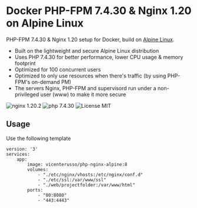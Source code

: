 # Docker PHP-FPM 7.4.30 & Nginx 1.20 on Alpine Linux
PHP-FPM 7.4.30 & Nginx 1.20 setup for Docker, build on [Alpine Linux](https://www.alpinelinux.org/).

* Built on the lightweight and secure Alpine Linux distribution
* Uses PHP 7.4.30 for better performance, lower CPU usage & memory footprint
* Optimized for 100 concurrent users
* Optimized to only use resources when there's traffic (by using PHP-FPM's on-demand PM)
* The servers Nginx, PHP-FPM and supervisord run under a non-privileged user (www) to make it more secure

![nginx 1.20.2](https://img.shields.io/badge/nginx-1.20.2-brightgreen.svg)
![php 7.4.30](https://img.shields.io/badge/php-7.4.30-brightgreen.svg)
![License MIT](https://img.shields.io/badge/license-MIT-blue.svg)


## Usage

Use the following template

```
version: '3'
services:
    app:
        image: vicenterusso/php-nginx-alpine:8
        volumes:
            - "./etc/nginx/vhosts:/etc/nginx/conf.d"
            - "./etc/ssl:/var/www/ssl"
            - "./web/projectfolder:/var/www/html"
        ports:
            - "80:8080"
            - "443:4443"   
```